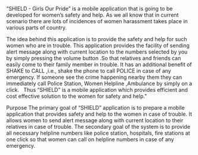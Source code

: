 “SHIELD - Girls Our Pride” is a mobile application that is going to be developed for women’s safety and help. As we all know that in current scenario there are lots of incidences of women harassment takes place in various parts of country.
              	
The idea behind this application is to provide the safety and help for such women who are in trouble. 
This application provides the facility of sending alert message along with current location to the numbers selected by you by simply pressing the volume button .So that relatives and friends can easily come to their family member  in trouble.
 It has an additional benefit of SHAKE to CALL ,i.e., shake the phone to call POLICE in case of any emergency. 
 If someone see the crime happening nearby them they can immediately  call Police Station, Women Helpline ,Ambulance by simply on a click.
 
Thus “SHIELD” is a mobile application which provides efficient and cost effective solution to the women for safety and help."

Purpose
The primary goal of “SHIELD” application is to prepare a mobile application that provides safety and help to the women in case of trouble.
It allows women to send alert message along with current location to their relatives in case of trouble. 
The secondary goal of the system is to provide all necessary helpline numbers like police station, hospitals, fire stations at one click so that women can call on helpline numbers in case of any emergency.

